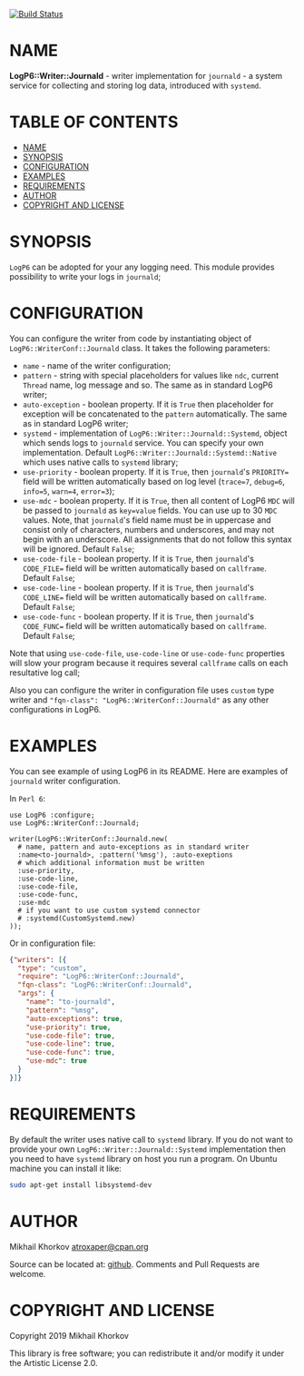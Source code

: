 [![Build Status](https://travis-ci.org/atroxaper/p6-LogP6-Writer-Journald.svg?branch=master)](https://travis-ci.org/atroxaper/p6-LogP6-Writer-Journald)

# NAME

**LogP6::Writer::Journald** - writer implementation for `journald` - a system
service for collecting and storing log data, introduced with `systemd`.

# TABLE OF CONTENTS

- [NAME](#name)
- [SYNOPSIS](#synopsis)
- [CONFIGURATION](#configuration)
- [EXAMPLES](#examples)
- [REQUIREMENTS](#requirements)
- [AUTHOR](#author)
- [COPYRIGHT AND LICENSE](#copyright-and-license)

# SYNOPSIS

`LogP6` can be adopted for your any logging need. This module provides
possibility to write your logs in `journald`;

# CONFIGURATION

You can configure the writer from code by instantiating object of
`LogP6::WriterConf::Journald` class. It takes the following parameters:

- `name` - name of the writer configuration;
- `pattern` - string with special placeholders for values like `ndc`, current
`Thread` name, log message and so. The same as in standard LogP6 writer;
- `auto-exception` - boolean property. If it is `True` then placeholder for
exception will be concatenated to the `pattern` automatically. The same as in
standard LogP6 writer;
- `systemd` - implementation of `LogP6::Writer::Journald::Systemd`, object which
sends logs to `journald` service. You can specify your own implementation.
Default `LogP6::Writer::Journald::Systemd::Native` which uses native calls to
`systemd` library;
- `use-priority` - boolean property. If it is `True`, then `journald`'s
`PRIORITY=` field will be written automatically based on log level (`trace=7`,
`debug=6`, `info=5`, `warn=4`, `error=3`);
- `use-mdc` - boolean property. If it is `True`, then all content of LogP6 `MDC`
will be passed to `journald` as `key=value` fields. You can use up to 30 `MDC`
values. Note, that `journald`'s field name must be in uppercase and consist only
of characters, numbers and underscores, and may not begin with an underscore.
All assignments that do not follow this syntax will be ignored. Default `False`;
- `use-code-file` - boolean property. If it is `True`, then `journald`'s
`CODE_FILE=` field will be written automatically based on `callframe`. Default
`False`;
- `use-code-line` - boolean property. If it is `True`, then `journald`'s
`CODE_LINE=` field will be written automatically based on `callframe`. Default
`False`;
- `use-code-func` - boolean property. If it is `True`, then `journald`'s
`CODE_FUNC=` field will be written automatically based on `callframe`. Default
`False`;

Note that using `use-code-file`, `use-code-line` or `use-code-func` properties
will slow your program because it requires several `callframe` calls on each
resultative log call;

Also you can configure the writer in configuration file uses `custom` type
writer and `"fqn-class": "LogP6::WriterConf::Journald"` as any other
configurations in LogP6.

# EXAMPLES

You can see example of using LogP6 in its README. Here are examples of
`journald` writer configuration.

In `Perl 6`:

```perl6
use LogP6 :configure;
use LogP6::WriterConf::Journald;

writer(LogP6::WriterConf::Journald.new(
  # name, pattern and auto-exceptions as in standard writer
  :name<to-journald>, :pattern('%msg'), :auto-exeptions
  # which additional information must be written
  :use-priority,
  :use-code-line,
  :use-code-file,
  :use-code-func,
  :use-mdc
  # if you want to use custom systemd connector
  # :systemd(CustomSystemd.new)
));
```

Or in configuration file:

```json
{"writers": [{
  "type": "custom",
  "require": "LogP6::WriterConf::Journald",
  "fqn-class": "LogP6::WriterConf::Journald",
  "args": {
    "name": "to-journald",
    "pattern": "%msg",
    "auto-exceptions": true,
    "use-priority": true,
    "use-code-file": true,
    "use-code-line": true,
    "use-code-func": true,
    "use-mdc": true
  }
}]}
```

# REQUIREMENTS

By default the writer uses native call to `systemd` library. If you do not want
to provide your own `LogP6::Writer::Journald::Systemd` implementation then you
need to have `systemd` library on host you run a program. On Ubuntu machine you
can install it like:

```bash
sudo apt-get install libsystemd-dev
```

# AUTHOR

Mikhail Khorkov <atroxaper@cpan.org>

Source can be located at:
[github](https://github.com/atroxaper/p6-LogP6-Writer-Journald). Comments and
Pull Requests are welcome.

# COPYRIGHT AND LICENSE

Copyright 2019 Mikhail Khorkov

This library is free software; you can redistribute it and/or modify it under
the Artistic License 2.0.